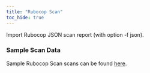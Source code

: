 ```yaml
---
title: "Rubocop Scan"
toc_hide: true
---
```

Import Rubocop JSON scan report (with option -f json).

### Sample Scan Data
Sample Rubocop Scan scans can be found [here](https://github.com/DefectDojo/django-DefectDojo/tree/master/unittests/scans/rubocop).